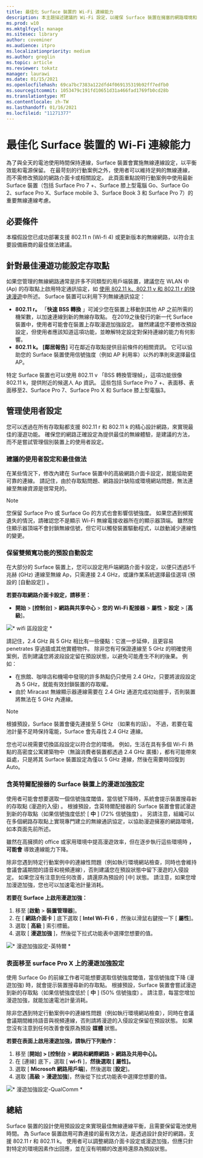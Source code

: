 ```yaml
---
title: 最佳化 Surface 裝置的 Wi-Fi 連線能力
description: 本主題描述建議的 Wi-Fi 設定，以確保 Surface 裝置在擁塞的網路環境和行動案例中保持連線。
ms.prod: w10
ms.mktglfcycl: manage
ms.sitesec: library
author: coveminer
ms.audience: itpro
ms.localizationpriority: medium
ms.author: greglin
ms.topic: article
ms.reviewer: tokatz
manager: laurawi
ms.date: 01/15/2021
ms.openlocfilehash: 69ca7bc7383a122dfd4f069135319b92ff7edfb0
ms.sourcegitcommit: 1053479c191fd10651d31a466fad1769fb0cd28b
ms.translationtype: MT
ms.contentlocale: zh-TW
ms.lasthandoff: 01/16/2021
ms.locfileid: "11271377"
---
```

# 最佳化 Surface 裝置的 Wi-Fi 連線能力


為了與全天的電池使用時間保持連線，Surface 裝置會實施無線連線設定，以平衡效能和電源保留。 在最苛刻的行動案例之外，使用者可以維持足夠的無線連線，而不需修改預設的網路介面卡或相關設定。 此頁面重點說明行動案例中使用最新 Surface 裝置（包括 Surface Pro 7 +、Surface 膝上型電腦 Go、Surface Go 2、surface Pro X、Surface mobile 3、Surface Book 3 和 Surface Pro 7）的重要無線連線考慮。

## 必要條件

本檔假設您已成功部署支援 802.11 n (Wi-fi 4) 或更新版本的無線網路，以符合主要設備廠商的最佳做法建議。

## 針對最佳漫遊功能設定存取點

如果您管理的無線網路通常是許多不同類型的用戶端裝置，建議您在 WLAN 中 (Ap) 的存取點上啟用特定通訊協定，如 [使用 802.11 k、802.11 v 和 802.11 r 的快速漫遊](https://docs.microsoft.com/windows-hardware/drivers/network/fast-roaming-with-802-11k--802-11v--and-802-11r)中所述。 Surface 裝置可以利用下列無線通訊協定：

- **802.11 r。** 「**快速 BSS 轉換** 」可減少您在裝置上移動到其他 AP 之前所需的機架數，以加速連線到新的無線存取點。 在2019之後發行的新一代 Surface 裝置中，使用者可能會在裝置上存取漫遊加強設定。 雖然建議您不要修改預設設定，但使用者應該知道這項功能，並瞭解特定設定對保持連線的能力有何影響。
- **802.11 k。** **[鄰居報告]** 可在鄰近存取點提供目前條件的相關資訊。 它可以協助您的 Surface 裝置使用信號強度（例如 AP 利用率）以外的準則來選擇最佳 AP。

特定 Surface 裝置也可以使用 802.11 v 「BSS 轉換管理幀」，這項功能很像 802.11 k，提供附近的候選人 Ap 資訊。 這些包括 Surface Pro 7 +、表面移、表面移至2、Surface Pro 7、Surface Pro X 和 Surface 膝上型電腦3。 

## 管理使用者設定

您可以透過在所有存取點都支援 802.11 r 和 802.11 k 的精心設計網路，來實現最佳的漫遊功能。 確保您的網路正確設定為提供最佳的無線體驗，是建議的方法，而不是嘗試管理個別裝置上的使用者設定。 

### 建議的使用者設定和最佳做法

在某些情況下，修改內建在 Surface 裝置中的高級網路介面卡設定，就能協助更可靠的連線。 請記住，由於存取點問題、網路設計缺陷或環境網站問題，無法連線至無線資源是很常見的。

> [!NOTE]
> 您保留 Surface Pro 或 Surface Go 的方式也會影響信號強度。 如果您遇到頻寬遺失的情況，請確認您不是顯示 Wi-Fi 無線電接收器所在的顯示器頂端。 雖然按住顯示器頂端不會封鎖無線信號，但它可以觸發裝置驅動程式，以啟動減少連線性的變更。

### 保留雙頻寬功能的預設自動設定

在大部分的 Surface 裝置上，您可以設定用戶端網路介面卡設定，以便只透過5千兆赫 (GHz) 連線至無線 Ap，只需連接 2.4 GHz，或讓作業系統選擇最佳選項 (預設的 [自動設定]) 。

**若要存取網路介面卡設定，請移至：**

- **開始**  > **[控制台]**  > **網路與共享中心**  > **您的 Wi-Fi 配接器**  > **屬性**  > **設定**  > [**高級**]。

![* wifi 區段設定 *](images/wifi-band.png) <br>

請記住，2.4 GHz 與 5 GHz 相比有一些優點：它進一步延伸，且更容易 penetrates 穿過牆或其他實體物件。 除非您有可保證連線至 5 GHz 的明確使用案例，否則建議您將波段設定留在預設狀態，以避免可能產生不利的後果。 例如：


- 在旅館、咖啡店和機場中發現的許多熱點仍只使用 2.4 GHz，只要將波段設定為 5 GHz，就能有效封鎖裝置的存取權。
- 由於 Miracast 無線顯示器連線需要在 2.4 GHz 通道完成初始握手，否則裝置將無法在 5 GHz 內連線。

> [!NOTE]
> 根據預設，Surface 裝置會優先連接至 5 GHz （如果有的話）。 不過，若要在電池計量不足時保持電能，Surface 會先尋找 2.4 GHz 連線。

您也可以視需要切換區段設定以符合您的環境。 例如，生活在具有多個 Wi-Fi 熱點的高密度公寓建築物中（無論消費者裝置都透過 2.4 GHz 廣播），都有可能帶來益處，只是將其 Surface 裝置設定為僅以 5 GHz 連線，然後在需要時回復到 Auto。

### 含英特爾配接器的 Surface 裝置上的漫遊加強設定 

使用者可能會想要選取一個信號強度閾值，當信號下降時，系統會提示裝置搜尋新的存取點 (漫遊的入侵) 。 根據預設，含英特爾配接器的 Surface 裝置會嘗試漫遊到新的存取點（如果信號強度低於 [ **中** ] (72% 信號強度) 。 另請注意，組織可以在多個網路存取點上實現專門建立的無線通訊協定，以協助漫遊擁塞的網路環境，如本頁面先前所述。 

雖然在高擁擠的 office 或家用環境中提高漫遊效率，但在逐步執行這些環境時 **，可能會** 導致連線能力下降。 

除非您遇到特定行動案例中的連線性問題（例如執行環境網站檢查，同時也會維持會議會議期間的語音和視頻連線），否則建議您在預設狀態中留下漫遊的入侵設定。 如果您沒有注意到任何改善，請還原為預設的 [中] 狀態。 請注意，如果您增加漫遊加強，您也可以加速電池計量消耗。 

**若要在 Surface 上啟用漫遊加強：**

1. 移至 [**啟動**  >  **裝置管理器**]。
2. 在 [ **網路介面卡** ] 底下選取 [ **Intel Wi-Fi 6** ，然後以滑鼠右鍵按一下 [ **屬性**]。
3. 選取 [ **高級** ] 索引標籤。
4. 選取 [ **漫遊加強** ]，然後從下拉式功能表中選擇您想要的值。

![* 漫遊加強設定-英特爾 *](images/wifi-roaming-int.png) <br>

### 表面移至 surface Pro X 上的漫遊加強設定

使用 Surface Go 的前線工作者可能想要選取信號強度閾值，當信號強度下降 (漫遊加強) 時，就會提示裝置搜尋新的存取點。 根據預設，Surface 裝置會嘗試漫遊到新的存取點（如果信號強度低於 [ **中** ] (50% 信號強度) 。 請注意，每當您增加漫遊加強，就能加速電池計量消耗。

除非您遇到特定行動案例中的連線性問題（例如執行環境網站檢查），同時在會議會議期間維持語音與視頻連線，否則請將漫遊的入侵設定保留在預設狀態。 如果您沒有注意到任何改善會復原為預設 **媒體** 狀態。

**若要在表面上啟用漫遊加強，請執行下列動作：**

1. 移至 [**開始] > [控制台**  >  **網路和網際網路**  >  **網路及共用中心]。**
2. 在 [連線] 底下，選取 [ **wi-fi** ]，**然後選取 [** **屬性]。**
3. 選取 [ **Microsoft 網路用戶端**]，然後選取 [**設定**]。
4. 選取 [**高級**  >  **漫遊加強**]，然後從下拉式功能表中選擇您想要的值。

![* 漫遊加強設定-QualComm *](images/wifi-roaming.png) <br>


## 總結

Surface 裝置的設計使用預設設定來實現最佳無線連線平衡，且需要保留電池使用時間。 為 Surface 裝置啟用可靠連接的最有效方法，是透過設計良好的網路，支援 802.11 r 和 802.11 k。 使用者可以調整網路介面卡設定或漫遊加強，但應只針對特定的環境因素作出回應，並在沒有明顯的改進時還原為預設狀態。
